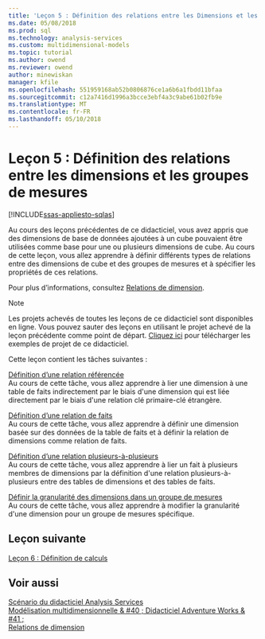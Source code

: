 ```yaml
---
title: 'Leçon 5 : Définition des relations entre les Dimensions et les groupes de mesures | Documents Microsoft'
ms.date: 05/08/2018
ms.prod: sql
ms.technology: analysis-services
ms.custom: multidimensional-models
ms.topic: tutorial
ms.author: owend
ms.reviewer: owend
author: minewiskan
manager: kfile
ms.openlocfilehash: 551959168ab52b0806876ce1a6b6a1fbdd11bfaa
ms.sourcegitcommit: c12a7416d1996a3bcce3ebf4a3c9abe61b02fb9e
ms.translationtype: MT
ms.contentlocale: fr-FR
ms.lasthandoff: 05/10/2018
---
```

# <a name="lesson-5-defining-relationships-between-dimensions-and-measure-groups"></a>Leçon 5 : Définition des relations entre les dimensions et les groupes de mesures
[!INCLUDE[ssas-appliesto-sqlas](../includes/ssas-appliesto-sqlas.md)]

Au cours des leçons précédentes de ce didacticiel, vous avez appris que des dimensions de base de données ajoutées à un cube pouvaient être utilisées comme base pour une ou plusieurs dimensions de cube. Au cours de cette leçon, vous allez apprendre à définir différents types de relations entre des dimensions de cube et des groupes de mesures et à spécifier les propriétés de ces relations.  
  
Pour plus d’informations, consultez [Relations de dimension](../analysis-services/multidimensional-models-olap-logical-cube-objects/dimension-relationships.md).  
  
> [!NOTE]  
> Les projets achevés de toutes les leçons de ce didacticiel sont disponibles en ligne. Vous pouvez sauter des leçons en utilisant le projet achevé de la leçon précédente comme point de départ. [Cliquez ici](http://go.microsoft.com/fwlink/?LinkID=221866) pour télécharger les exemples de projet de ce didacticiel.  
  
Cette leçon contient les tâches suivantes :  
  
[Définition d’une relation référencée](../analysis-services/lesson-5-1-defining-a-referenced-relationship.md)  
Au cours de cette tâche, vous allez apprendre à lier une dimension à une table de faits indirectement par le biais d'une dimension qui est liée directement par le biais d'une relation clé primaire-clé étrangère.  
  
[Définition d’une relation de faits](../analysis-services/lesson-5-2-defining-a-fact-relationship.md)  
Au cours de cette tâche, vous allez apprendre à définir une dimension basée sur des données de la table de faits et à définir la relation de dimensions comme relation de faits.  
  
[Définition d’une relation plusieurs-à-plusieurs](../analysis-services/lesson-5-3-defining-a-many-to-many-relationship.md)  
Au cours de cette tâche, vous allez apprendre à lier un fait à plusieurs membres de dimensions par la définition d'une relation plusieurs-à-plusieurs entre des tables de dimensions et des tables de faits.  
  
[Définir la granularité des dimensions dans un groupe de mesures](../analysis-services/lesson-5-4-defining-dimension-granularity-within-a-measure-group.md)  
Au cours de cette tâche, vous allez apprendre à modifier la granularité d'une dimension pour un groupe de mesures spécifique.  
  
## <a name="next-lesson"></a>Leçon suivante  
[Leçon 6 : Définition de calculs](../analysis-services/lesson-6-defining-calculations.md)  
  
## <a name="see-also"></a>Voir aussi  
[Scénario du didacticiel Analysis Services](../analysis-services/analysis-services-tutorial-scenario.md)  
[Modélisation multidimensionnelle & #40 ; Didacticiel Adventure Works & #41 ;](../analysis-services/multidimensional-modeling-adventure-works-tutorial.md)  
[Relations de dimension](../analysis-services/multidimensional-models-olap-logical-cube-objects/dimension-relationships.md)  
  
  
  
